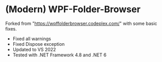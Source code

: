 # (Modern) WPF-Folder-Browser
Forked from "https://wpffolderbrowser.codeplex.com/" with some basic fixes.

- Fixed all warnings
- Fixed Dispose exception
- Updated to VS 2022
- Tested with .NET Framework 4.8 and .NET 6
